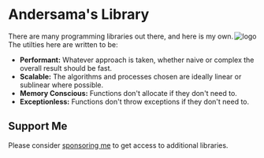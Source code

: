 Andersama's Library
===================

<img style="float: right" alt="logo" src="https://github.com/Andersama-Library/open-source/assets/25020235/7de0b5da-9377-4109-81c4-9eef31866c3f">
<!--<a href="https://github.com/Andersama-Library/open-source"><img alt="logo" src="https://github.com/Andersama-Library/licensed/assets/25020235/ca26c575-4cfe-4817-9a22-e0f6fe7de9d5" width="40%" style="float: right"></img></a>-->

There are many programming libraries out there, and here is my own. The utilties here are written to be:
* **Performant:** Whatever approach is taken, whether naive or complex the overall result should be fast.
* **Scalable:** The algorithms and processes chosen are ideally linear or sublinear where possible.
* **Memory Conscious:** Functions don't allocate if they don't need to.
* **Exceptionless:** Functions don't throw exceptions if they don't need to.

Support Me
-------------------

Please consider [sponsoring me](https://github.com/sponsors/Andersama) to get access to additional libraries.
